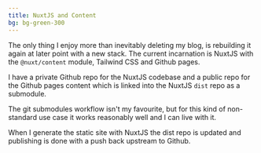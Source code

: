 ```yaml
---
title: NuxtJS and Content
bg: bg-green-300
---
```


The only thing I enjoy more than inevitably deleting my blog, is rebuilding it again at later point with a new stack. The current incarnation is NuxtJS with the `@nuxt/content` module, Tailwind CSS and Github pages.

I have a private Github repo for the NuxtJS codebase and a public repo for the Github pages content which is linked into the NuxtJS `dist` repo as a submodule.

The git submodules workflow isn't my favourite, but for this kind of non-standard use case it works reasonably well and I can live with it.

When I generate the static site with NuxtJS the dist repo is updated and publishing is done with a push back upstream to Github.